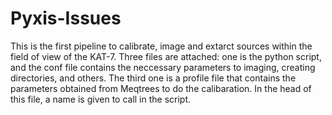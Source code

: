 # Pyxis-Issues
This is the first pipeline to calibrate, image and extarct sources within the field of view of the KAT-7. Three files are attached: one is the python script, and the conf file contains the neccessary parameters to imaging, creating directories, and others. The third one is a profile file that contains the parameters obtained from Meqtrees to do the calibaration. In the head of this file, a name is given to call in the script.
